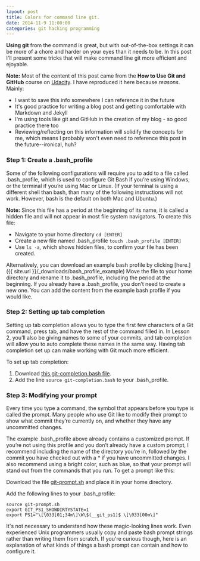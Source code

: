 ```yaml
---
layout: post
title: Colors for command line git.
date: 2014-11-9 11:00:00
categories: git hacking programming
---
```

**Using git** from the command is great, but with out-of-the-box settings it can be more of a chore and harder on your eyes than it needs to be. In this post I'll present some tricks that will make command line git more efficient and ejoyable.

**Note:** Most of the content of this post came from the **How to Use Git and GitHub** course on [Udacity](http://www.udacity.com). I have reproduced it here because *reasons*. Mainly:

- I want to save this info somewhere I can reference it in the future
- It's good practice for writing a blog post and getting comfortable with Markdown and Jekyll
- I'm using tools like git and GitHub in the creation of my blog - so good practice there too
- Reviewing/reflecting on this information will solidify the concepts for me, which means I probably won't even need to reference this post in the future--ironical, huh?

### **Step 1: Create a .bash_profile**

Some of the following configurations will require you to add to a file called .bash_profile, which is used to configure Git Bash if you’re using Windows, or the terminal if you’re using Mac or Linux. (If your terminal is using a different shell than bash, than many of the following instructions will not work. However, bash is the default on both Mac and Ubuntu.)

**Note:** Since this file has a period at the beginning of its name, it is called a hidden file and will not appear in most file system navigators. To create this file:

- Navigate to your home directory `cd [ENTER]`
- Create a new file named .bash_profile `touch .bash_profile [ENTER]`
- Use `ls -a`, which shows hidden files, to confirm your file has been created.

Alternatively, you can download an example bash profile by clicking [here.]({{ site.url }}/_downloads/bash_profile_example)
Move the file to your home directory and rename it to .bash_profile, including the period at the beginning.
If you already have a .bash_profile, you don’t need to create a new one. You can add the content from the example bash profile if you would like.

### **Step 2: Setting up tab completion**

Setting up tab completion allows you to type the first few characters of a Git command, press tab, and have the rest of the command filled in. In Lesson 2, you’ll also be giving names to some of your commits, and tab completion will allow you to auto complete these names in the same way. Having tab completion set up can make working with Git much more efficient.

To set up tab completion:

1. Download [this git-completion.bash file](https://raw.githubusercontent.com/git/git/master/contrib/completion/git-completion.bash).
1. Add the line `source git-completion.bash` to your .bash_profile.

### **Step 3: Modifying your prompt**

Every time you type a command, the symbol that appears before you type is called the prompt. Many people who use Git like to modify their prompt to show what commit they’re currently on, and whether they have any uncommitted changes.

The example .bash_profile above already contains a customized prompt. If you’re not using this profile and you don’t already have a custom prompt, I recommend including the name of the directory you’re in, followed by the commit you have checked out with a * if you have uncommitted changes. I also recommend using a bright color, such as blue, so that your prompt will stand out from the commands that you run. To get a prompt like this:

Download the file [git-prompt.sh](https://raw.githubusercontent.com/git/git/master/contrib/completion/git-prompt.sh) and place it in your home directory.

Add the following lines to your .bash_profile: 

	source git-prompt.sh 
	export GIT_PS1_SHOWDIRTYSTATE=1 
	export PS1="\[\033[01;34m\]\W\$(__git_ps1)$ \[\033[00m\]"

It's not necessary to understand how these magic-looking lines work. Even experienced Unix programmers usually copy and paste bash prompt strings rather than writing them from scratch. If you're curious though, here is an explanation of what kinds of things a bash prompt can contain and how to configure it.